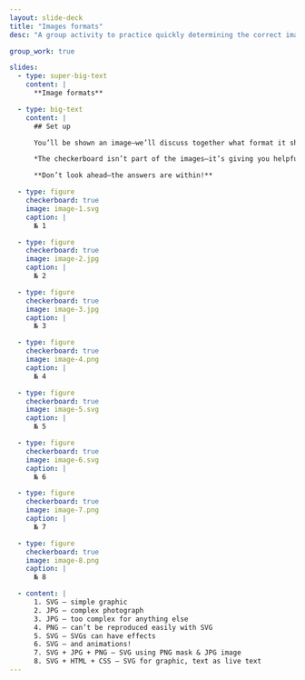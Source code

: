 ```yaml
---
layout: slide-deck
title: "Images formats"
desc: "A group activity to practice quickly determining the correct image format and how to correctly implement the image into a website."

group_work: true

slides:
  - type: super-big-text
    content: |
      **Image formats**

  - type: big-text
    content: |
      ## Set up

      You’ll be shown an image—we’ll discuss together what format it should be exported

      *The checkerboard isn’t part of the images—it’s giving you helpful information*

      **Don’t look ahead—the answers are within!**

  - type: figure
    checkerboard: true
    image: image-1.svg
    caption: |
      № 1

  - type: figure
    checkerboard: true
    image: image-2.jpg
    caption: |
      № 2

  - type: figure
    checkerboard: true
    image: image-3.jpg
    caption: |
      № 3

  - type: figure
    checkerboard: true
    image: image-4.png
    caption: |
      № 4

  - type: figure
    checkerboard: true
    image: image-5.svg
    caption: |
      № 5

  - type: figure
    checkerboard: true
    image: image-6.svg
    caption: |
      № 6

  - type: figure
    checkerboard: true
    image: image-7.png
    caption: |
      № 7

  - type: figure
    checkerboard: true
    image: image-8.png
    caption: |
      № 8

  - content: |
      1. SVG — simple graphic
      2. JPG — complex photograph
      3. JPG — too complex for anything else
      4. PNG — can’t be reproduced easily with SVG
      5. SVG — SVGs can have effects
      6. SVG — and animations!
      7. SVG + JPG + PNG — SVG using PNG mask & JPG image
      8. SVG + HTML + CSS — SVG for graphic, text as live text
---
```

